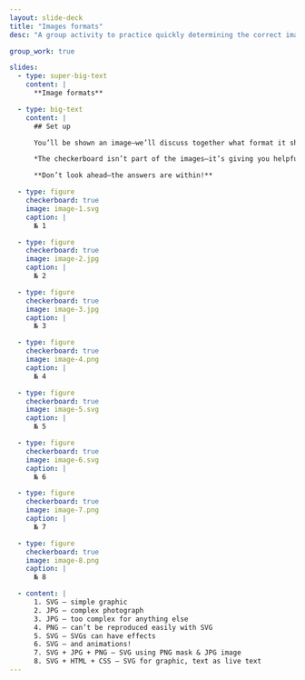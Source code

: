 ```yaml
---
layout: slide-deck
title: "Images formats"
desc: "A group activity to practice quickly determining the correct image format and how to correctly implement the image into a website."

group_work: true

slides:
  - type: super-big-text
    content: |
      **Image formats**

  - type: big-text
    content: |
      ## Set up

      You’ll be shown an image—we’ll discuss together what format it should be exported

      *The checkerboard isn’t part of the images—it’s giving you helpful information*

      **Don’t look ahead—the answers are within!**

  - type: figure
    checkerboard: true
    image: image-1.svg
    caption: |
      № 1

  - type: figure
    checkerboard: true
    image: image-2.jpg
    caption: |
      № 2

  - type: figure
    checkerboard: true
    image: image-3.jpg
    caption: |
      № 3

  - type: figure
    checkerboard: true
    image: image-4.png
    caption: |
      № 4

  - type: figure
    checkerboard: true
    image: image-5.svg
    caption: |
      № 5

  - type: figure
    checkerboard: true
    image: image-6.svg
    caption: |
      № 6

  - type: figure
    checkerboard: true
    image: image-7.png
    caption: |
      № 7

  - type: figure
    checkerboard: true
    image: image-8.png
    caption: |
      № 8

  - content: |
      1. SVG — simple graphic
      2. JPG — complex photograph
      3. JPG — too complex for anything else
      4. PNG — can’t be reproduced easily with SVG
      5. SVG — SVGs can have effects
      6. SVG — and animations!
      7. SVG + JPG + PNG — SVG using PNG mask & JPG image
      8. SVG + HTML + CSS — SVG for graphic, text as live text
---
```

